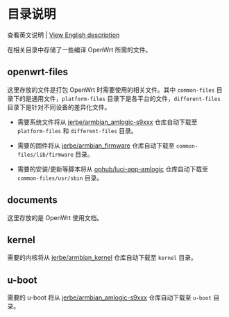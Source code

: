 # 目录说明

查看英文说明 | [View English description](README.md)

在相关目录中存储了一些编译 OpenWrt 所需的文件。

## openwrt-files

这里存放的文件是打包 OpenWrt 时需要使用的相关文件。其中 `common-files` 目录下的是通用文件，`platform-files` 目录下是各平台的文件，`different-files` 目录下是针对不同设备的差异化文件。

- 需要系统文件将从 [jerbe/armbian_amlogic-s9xxx](https://github.com/jerbe/armbian_amlogic-s9xxx/tree/main/build-armbian/armbian-files) 仓库自动下载至 `platform-files` 和 `different-files` 目录。

- 需要的固件将从 [jerbe/armbian_firmware](https://github.com/jerbe/armbian_firmware) 仓库自动下载至 `common-files/lib/firmware` 目录。

- 需要的安装/更新等脚本将从 [ophub/luci-app-amlogic](https://github.com/ophub/luci-app-amlogic) 仓库自动下载至 `common-files/usr/sbin` 目录。

## documents

这里存放的是 OpenWrt 使用文档。

## kernel

需要的内核将从 [jerbe/armbian_kernel](https://github.com/jerbe/armbian_kernel) 仓库自动下载至 `kernel` 目录。

## u-boot

需要的 u-boot 将从 [jerbe/armbian_amlogic-s9xxx](https://github.com/jerbe/armbian_amlogic-s9xxx/tree/main/build-armbian/u-boot) 仓库自动下载至 `u-boot` 目录。

